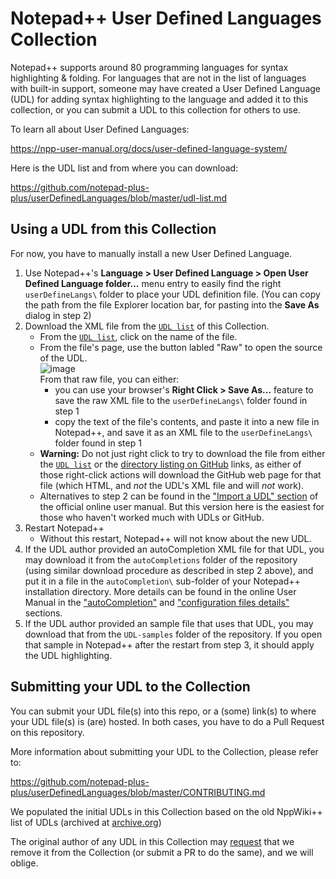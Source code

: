 # Notepad++ User Defined Languages Collection

Notepad++ supports around 80 programming languages for syntax highlighting & folding.  For languages that are not in the list of languages with built-in support, someone may have created a User Defined Language (UDL) for adding syntax highlighting to the language and added it to this collection, or you can submit a UDL to this collection for others to use. 

To learn all about User Defined Languages:

https://npp-user-manual.org/docs/user-defined-language-system/

Here is the UDL list and from where you can download:

https://github.com/notepad-plus-plus/userDefinedLanguages/blob/master/udl-list.md

## Using a UDL from this Collection

For now, you have to manually install a new User Defined Language.

1. Use Notepad++'s **Language > User Defined Language > Open User Defined Language folder...** menu entry to easily find the right `userDefineLangs\` folder to place your UDL definition file.  (You can copy the path from the file Explorer location bar, for pasting into the **Save As** dialog in step 2)
2. Download the XML file from the [`UDL list`](./udl-list.md) of this Collection.
   - From the [`UDL list`](./udl-list.md), click on the name of the file.
   - From the file's page, use the button labled "Raw" to open the source of the UDL.
       <br>![image](https://user-images.githubusercontent.com/17455758/193082422-d9c68744-c840-44c4-9e08-85f93985c960.png)
       <br>From that raw file, you can either:
       - you can use your browser's **Right Click > Save As...** feature to save the raw XML file to the `userDefineLangs\` folder found in step 1
       - copy the text of the file's contents, and paste it into a new file in Notepad++, and save it as an XML file to the `userDefineLangs\` folder found in step 1
   - **Warning:** Do not just right click to try to download the file from either the [`UDL list`](./udl-list.md) or the [directory listing on GitHub](https://github.com/notepad-plus-plus/userDefinedLanguages/tree/master/UDLs) links, as either of those right-click actions will download the GitHub web page for that file (which HTML, and _not_ the UDL's XML file and will _not_ work).
   - Alternatives to step 2 can be found in the ["Import a UDL" section](https://npp-user-manual.org/docs/user-defined-language-system/#import-a-udl) of the official online user manual.  But this version here is the easiest for those who haven't worked much with UDLs or GitHub.
3. Restart Notepad++
    - Without this restart, Notepad++ will not know about the new UDL.
4. If the UDL author provided an autoCompletion XML file for that UDL, you may download it from the `autoCompletions` folder of the repository (using similar download procedure as described in step 2 above), and put it in a file in the `autoCompletion\` sub-folder of your Notepad++ installation directory.  More details can be found in the online User Manual in the ["autoCompletion"](https://npp-user-manual.org/docs/auto-completion/) and ["configuration files details"](https://npp-user-manual.org/docs/config-files/#other-configuration-files) sections.
5. If the UDL author provided an sample file that uses that UDL, you may download that from the `UDL-samples` folder of the repository.  If you open that sample in Notepad++ after the restart from step 3, it should apply the UDL highlighting.

## Submitting your UDL to the Collection

You can submit your UDL file(s) into this repo, or a (some) link(s) to where your UDL file(s) is (are) hosted.
In both cases, you have to do a Pull Request on this repository. 

More information about submitting your UDL to the Collection, please refer to:

https://github.com/notepad-plus-plus/userDefinedLanguages/blob/master/CONTRIBUTING.md

We populated the initial UDLs in this Collection based on the old NppWiki++ list of UDLs (archived at [archive.org](https://web.archive.org/web/20180814202307/http://docs.notepad-plus-plus.org/index.php/User_Defined_Language_Files))

The original author of any UDL in this Collection may [request](https://github.com/notepad-plus-plus/userDefinedLanguages/issues) that we remove it from the Collection (or submit a PR to do the same), and we will oblige.
